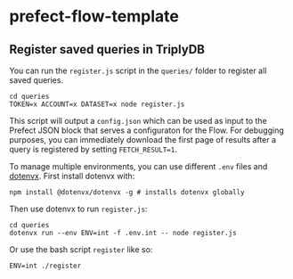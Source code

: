 # prefect-flow-template


## Register saved queries in TriplyDB

You can run the `register.js` script in the `queries/` folder to register all saved queries.

```
cd queries
TOKEN=x ACCOUNT=x DATASET=x node register.js
```
This script will output a `config.json` which can be used as input to the Prefect JSON block that serves a configuraton for the Flow. 
For debugging purposes, you can immediately download the first page of results after a query is registered by setting `FETCH_RESULT=1`.

To manage multiple environments, you can use different `.env` files and [dotenvx](https://github.com/dotenvx/dotenvx).
First install dotenvx with:
```
npm install @dotenvx/dotenvx -g # installs dotenvx globally
```

Then use dotenvx to run `register.js`:

```
cd queries
dotenvx run --env ENV=int -f .env.int -- node register.js
```

Or use the bash script `register` like so:

```
ENV=int ./register 
```